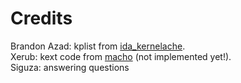 
# Credits

Brandon Azad: kplist from <a href="https://github.com/bazad/ida_kernelcache">ida_kernelache</a>.  
Xerub: kext code from <a href="https://github.com/xerub/macho">macho</a> (not implemented yet!).  
Siguza: answering questions
